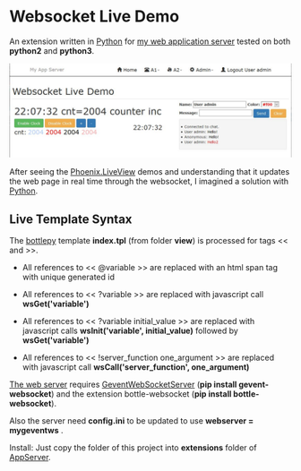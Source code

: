 # Websocket Live Demo

An extension written in [Python](https://www.python.org/) for [my web application server](https://github.com/icoman/AppServer) tested on both **python2** and **python3**.

![a screenshot](screenshot.jpg)

After seeing the [Phoenix.LiveView](https://hexdocs.pm/phoenix_live_view/Phoenix.LiveView.html) demos and understanding that it updates the web page in real time through the websocket, I imagined a solution with [Python](https://www.python.org/).

## Live Template Syntax

The [bottlepy](https://bottlepy.org/) template **index.tpl** (from folder **view**) is processed for tags << and >>.

* All references to << @variable >> are replaced with an html span tag with unique generated id

* All references to << ?variable >> are replaced with javascript call **wsGet('variable')**

* All references to << ?variable initial_value >> are replaced with javascript calls **wsInit('variable', initial_value)** followed by **wsGet('variable')**

* All references to << !server_function one_argument >> are replaced with javascript call **wsCall('server_function', one_argument)**

[The web server](https://github.com/icoman/AppServer) requires [GeventWebSocketServer](https://pypi.org/project/gevent-websocket/) (**pip install gevent-websocket**) and the extension bottle-websocket (**pip install bottle-websocket**).

Also the server need **config.ini** to be updated to use **webserver = mygeventws** .

Install: Just copy the folder of this project into **extensions** folder of [AppServer](https://github.com/icoman/AppServer).
